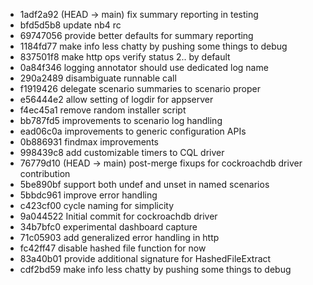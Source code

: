 - 1adf2a92 (HEAD -> main) fix summary reporting in testing
- bfd5d5b8 update nb4 rc
- 69747056 provide better defaults for summary reporting
- 1184fd77 make info less chatty by pushing some things to debug
- 837501f8 make http ops verify status 2.. by default
- 0a84f346 logging annotator should use dedicated log name
- 290a2489 disambiguate runnable call
- f1919426 delegate scenario summaries to scenario proper
- e56444e2 allow setting of logdir for appserver
- f4ec45a1 remove random installer script
- bb787fd5 improvements to scenario log handling
- ead06c0a improvements to generic configuration APIs
- 0b886931 findmax improvements
- 998439c8 add customizable timers to CQL driver
- 76779d10 (HEAD -> main) post-merge fixups for cockroachdb driver
  contribution
- 5be890bf support both undef and unset in named scenarios
- 5bbdc961 improve error handling
- c423cf00 cycle naming for simplicity
- 9a044522 Initial commit for cockroachdb driver
- 34b7bfc0 experimental dashboard capture
- 71c05903 add generalized error handling in http
- fc42ff47 disable hashed file function for now
- 83a40b01 provide additional signature for HashedFileExtract
- cdf2bd59 make info less chatty by pushing some things to debug
